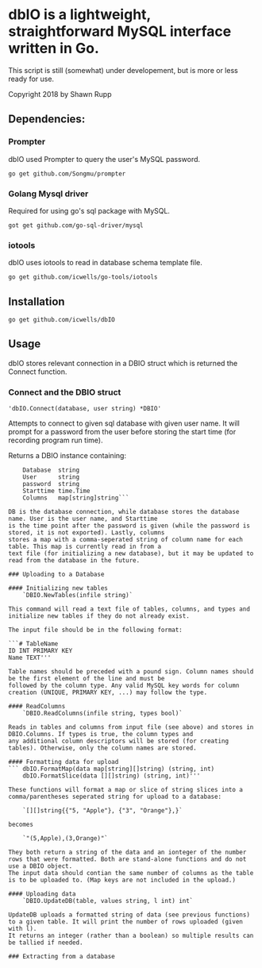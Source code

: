 # dbIO is a lightweight, straightforward MySQL interface written in Go.  
This script is still (somewhat) under developement, but is more or less ready for use.  

Copyright 2018 by Shawn Rupp

## Dependencies:  

### Prompter  
dbIO used Prompter to query the user's MySQL password.  

	go get github.com/Songmu/prompter  

### Golang Mysql driver
Required for using go's sql package with MySQL.  

	got get github.com/go-sql-driver/mysql  

### iotools
dbIO uses iotools to read in database schema template file.  

	go get github.com/icwells/go-tools/iotools  

## Installation  

	go get github.com/icwells/dbIO  

## Usage  
dbIO stores relevant connection in a DBIO struct which is returned the Connect function.  

### Connect and the DBIO struct  
	'dbIO.Connect(database, user string) *DBIO'  

Attempts to connect to given sql database with given user name. It will prompt for a password from 
the user before storing the start time (for recording program run time).  

Returns a DBIO instance containing:  

```	DB        *sql.DB  
	Database  string  
	User      string  
	password  string  
	Starttime time.Time  
	Columns   map[string]string```  

DB is the database connection, while database stores the database name. User is the user name, and Starttime 
is the time point after the password is given (while the password is stored, it is not exported). Lastly, columns 
stores a map with a comma-seperated string of column name for each table. This map is currently read in from a 
text file (for initializing a new database), but it may be updated to read from the database in the future.  

### Uploading to a Database 

#### Initializing new tables  
	`DBIO.NewTables(infile string)`  

This command will read a text file of tables, columns, and types and initialize new tables if they do not already exist.  

The input file should be in the following format:  

```# TableName  
ID INT PRIMARY KEY  
Name TEXT'''  

Table names should be preceded with a pound sign. Column names should be the first element of the line and must be 
followed by the column type. Any valid MySQL key words for column creation (UNIQUE, PRIMARY KEY, ...) may follow the type.  

#### ReadColumns  
	`DBIO.ReadColumns(infile string, types bool)`  

Reads in tables and columns from input file (see above) and stores in DBIO.Columns. If types is true, the column types and 
any additional column descriptors will be stored (for creating tables). Otherwise, only the column names are stored.  

#### Formatting data for upload  
```	dbIO.FormatMap(data map[string][]string) (string, int)  
	dbIO.FormatSlice(data [][]string) (string, int)'''  

These functions will format a map or slice of string slices into a comma/parentheses seperated string for upload to a database:  

	`[][]string{{"5, "Apple"}, {"3", "Orange"},}`  

becomes 

	`"(5,Apple),(3,Orange)"`  

They both return a string of the data and an ionteger of the number rows that were formatted. Both are stand-alone functions and do not use a DBIO object.  
The input data should contian the same number of columns as the table is to be uploaded to. (Map keys are not included in the upload.)  

#### Uploading data  
	`DBIO.UpdateDB(table, values string, l int) int`

UpdateDB uploads a formatted string of data (see previous functions) to a given table. It will print the number of rows uploaded (given with l).  
It returns an integer (rather than a boolean) so multiple results can be tallied if needed.  

### Extracting from a database  



